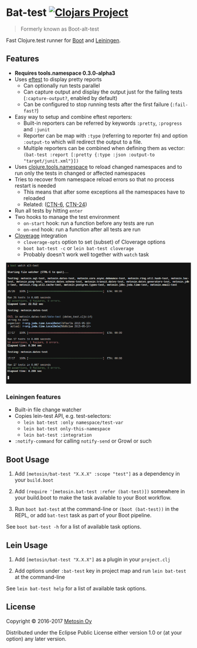 # Bat-test [![Clojars Project](https://img.shields.io/clojars/v/metosin/bat-test.svg)](https://clojars.org/metosin/bat-test)

> Formerly known as Boot-alt-test

Fast Clojure.test runner for [Boot](http://boot-clj.com/) and [Leiningen](https://leiningen.org/).

## Features

- **Requires tools.namespace 0.3.0-alpha3**
- Uses [eftest](https://github.com/weavejester/eftest) to display pretty reports
    - Can optionally run tests parallel
    - Can capture output and display the output just for the failing tests (`:capture-output?`, enabled by default)
    - Can be configured to stop running tests after the first failure (`:fail-fast?`)
- Easy way to setup and combine eftest reporters:
    - Built-in reporters can be referred by keywords `:pretty`, `:progress` and `:junit`
    - Reporter can be map with `:type` (referring to reporter fn) and option `:output-to`
    which will redirect the output to a file.
    - Multiple reporters can be combined when defining them as vector:
    `(bat-test :report [:pretty {:type :json :output-to "target/junit.xml"}])`
- Uses [clojure.tools.namespace](https://github.com/clojure/tools.namespace) to reload
changed namespaces and to run only the tests in changed or affected namespaces
- Tries to recover from namespace reload errors so that no process restart is needed
    - This means that after some exceptions all the namespaces have to reloaded
    - Related: ([CTN-6](http://dev.clojure.org/jira/browse/TNS-6), [CTN-24](http://dev.clojure.org/jira/browse/TNS-24))
- Run all tests by hitting `enter`
- Two hooks to manage the test environment
    - `on-start` hook: run a function before any tests are run
    - `on-end` hook: run a function after all tests are run
- [Cloverage](https://github.com/cloverage/cloverage) integration
    - `cloverage-opts` option to set (subset) of Cloverage options
    - `boot bat-test -c` or `lein bat-test cloverage`
    - Probably doesn't work well together with `watch` task

![Screenshot](./screenshot.png)

### Leiningen features

- Built-in file change watcher
- Copies lein-test API, e.g. test-selectors:
    - `lein bat-test :only namespace/test-var`
    - `lein bat-test only-this-namespace`
    - `lein bat-test :integration`
- `:notify-command` for calling `notify-send` or Growl or such

## Boot Usage

1. Add `[metosin/bat-test "X.X.X" :scope "test"]` as a dependency in your
  `build.boot`

1. Add `(require '[metosin.bat-test :refer (bat-test)])` somewhere in your
   build.boot to make the task available to your Boot workflow.

1. Run `boot bat-test` at the command-line or `(boot (bat-test))` in the REPL, or add `bat-test` task as part of your Boot pipeline.

See `boot bat-test -h` for a list of available task options.

## Lein Usage

1. Add `[metosin/bat-test "X.X.X"]` as a plugin in your `project.clj`

1. Add options under `:bat-test` key in project map and run `lein bat-test` at the command-line

See `lein bat-test help` for a list of available task options.

## License

Copyright © 2016-2017 [Metosin Oy](http://www.metosin.fi)

Distributed under the Eclipse Public License either version 1.0 or (at your option) any later version.
